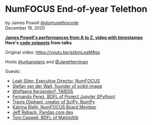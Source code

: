# NumFOCUS End-of-year Telethon 
by James Powell [@dontusethiscode](https://twitter.com/dontusethiscode)  
December 19, 2020

**[James Powell's performances from A to Z, video with timestamps](video_timing.md)**  
**Here's [code snippets](code_snippets.md) from talks**  

Original video: https://youtu.be/gzbmLeaM8gs  

Hosts [@urbanplans](https://twitter.com/urbanplans) and [@JaneHerriman](https://twitter.com/JaneHerriman)

Guests:
- [Leah Silen, Executive Director, NumFOCUS](https://youtu.be/gzbmLeaM8gs?t=910)
- [Stefan van der Walt, founder of scikit-image](https://youtu.be/gzbmLeaM8gs?t=3769) 
- [Wolfgang Kerzendorf, TARDIS](https://youtu.be/gzbmLeaM8gs?t=3956)
- [Fernando Perez, BDFL of Project Jupyter (IPython)](https://youtu.be/gzbmLeaM8gs?t=6430)
- [Travis Oliphant, creator of SciPy, NumPy](https://youtu.be/gzbmLeaM8gs?t=6709)
- [Katrina Riehl, NumFOCUS Board Member](https://youtu.be/gzbmLeaM8gs?t=9278)
- [Jeff Reback, Pandas core dev](https://youtu.be/gzbmLeaM8gs?t=9455)
- [Tom Caswell, BDFL of Matplotlib](https://youtu.be/gzbmLeaM8gs?t=12782)


